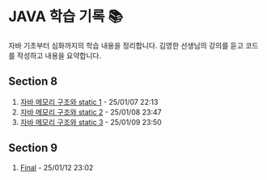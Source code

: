 # JAVA 학습 기록 📚

자바 기초부터 심화까지의 학습 내용을 정리합니다.
김영한 선생님의 강의를 듣고 코드를 작성하고 내용을 요약합니다.

## Section 8
1. [자바 메모리 구조와 static 1](src/Section8/8-1.md) - 25/01/07 22:13
2. [자바 메모리 구조와 static 2](src/Section8/8-2.md) - 25/01/08 23:47
3. [자바 메모리 구조와 static 3](src/Section8/8-3.md) - 25/01/09 23:50

## Section 9
1. [Final](src/Section9/9-1.md) - 25/01/12 23:02

